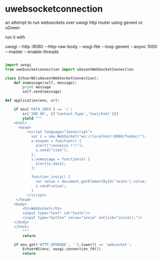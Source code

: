 uwebsocketconnection
====================

an attempt to run websockets over uwsgi http router using gevent or uGreen

run it with

uwsgi --http :8080 --http-raw-body --wsgi-file <thisfile> --loop gevent --async 1000 --master --enable-threads

```python

import uwsgi
from uwebsocketconnection import uGeventWebSocketConnection

class EchoerWS(uGeventWebSocketConnection):
    def onmessage(self, message):
        print message
        self.send(message)

def application(env, sr):

    if env['PATH_INFO'] == '/':
        sr('200 OK', [('Content-Type','text/html')])
        yield """
	<html>
  	  <head>
    	  <script language="Javascript">
      	    var s = new WebSocket("ws://localhost:8080/foobar/");
            s.onopen = function() {
              alert("connesso !!!");
              s.send("ciao");
            };
            s.onmessage = function(e) {
              alert(e.data);
            };

            function invia() {
              var value = document.getElementById('testo').value;
              s.send(value);
            }
    	  </script>
 	 </head>
  	<body>
    	<h1>WebSocket</h1>
    	<input type="text" id="testo"/>
    	<input type="button" value="invia" onClick="invia();"/>
  	</body>
	</html>
        """
        return

    if env.get('HTTP_UPGRADE', '').lower() == 'websocket':
        EchoerWS(env, uwsgi.connection_fd())
        return
```


